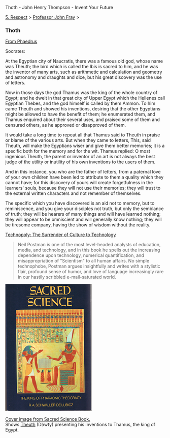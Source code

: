 Thoth - John Henry Thompson - Invent Your Future   
    

[5\. Respect](../../heros.md)‎ > ‎[Professor John Fray](../professor-john-fray.md)‎ > ‎

### Thoth

[From Phaedrus](http://classics.mit.edu/Plato/phaedrus.html)  
  
Socrates:  

At the Egyptian city of Naucratis, there was a famous old god, whose name was Theuth; the bird which is called the Ibis is sacred to him, and he was the inventor of many arts, such as arithmetic and calculation and geometry and astronomy and draughts and dice, but his great discovery was the use of letters.  
  
Now in those days the god Thamus was the king of the whole country of Egypt; and he dwelt in that great city of Upper Egypt which the Hellenes call Egyptian Thebes, and the god himself is called by them Ammon. To him came Theuth and showed his inventions, desiring that the other Egyptians might be allowed to have the benefit of them; he enumerated them, and Thamus enquired about their several uses, and praised some of them and censured others, as he approved or disapproved of them.  
  
It would take a long time to repeat all that Thamus said to Theuth in praise or blame of the various arts. But when they came to letters, This, said Theuth, will make the Egyptians wiser and give them better memories; it is a specific both for the memory and for the wit. Thamus replied: O most ingenious Theuth, the parent or inventor of an art is not always the best judge of the utility or inutility of his own inventions to the users of them.  
  
And in this instance, you who are the father of letters, from a paternal love of your own children have been led to attribute to them a quality which they cannot have; for this discovery of yours will create forgetfulness in the learners' souls, because they will not use their memories; they will trust to the external written characters and not remember of themselves.  
  
The specific which you have discovered is an aid not to memory, but to reminiscence, and you give your disciples not truth, but only the semblance of truth; they will be hearers of many things and will have learned nothing; they will appear to be omniscient and will generally know nothing; they will be tiresome company, having the show of wisdom without the reality.  

  

[Technopoly: The Surrender of Culture to Technology](https://www.amazon.com/Technopoly-Surrender-Technology-Neil-Postman/dp/0679745408)

> Neil Postman is one of the most level-headed analysts of education, media, and technology, and in this book he spells out the increasing dependence upon technology, numerical quantification, and misappropriation of "Scientism" to all human affairs. No simple technophobe, Postman argues insightfully and writes with a stylistic flair, profound sense of humor, and love of language increasingly rare in our hastily scribbled e-mail-saturated world.

  

  

[![](../../_/rsrc/1335244286636/heros/professor-john-fray/thoth/sacret-science_height=400&width=272.png)](http://www.johnhenrythompson.com/heros/professor-john-fray/thoth/sacret-science.png?attredirects=0)

[Cover image from Sacred Science Book.](http://www.amazon.com/Sacred-Science-King-Pharaonic-Theocracy/dp/0892812222)  
Shows [Theuth](http://en.wikipedia.org/wiki/Thoth) (Dḥwty) presenting his inventions to Thamus, the king of Egypt.  

